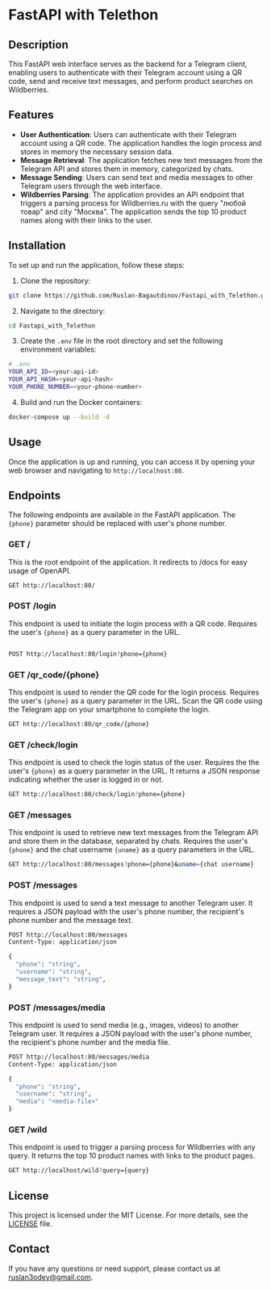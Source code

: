 # FastAPI with Telethon

## Description

This FastAPI web interface serves as the backend for a Telegram client, enabling users to authenticate with their Telegram account using a QR code, send and receive text messages, and perform product searches on Wildberries.

## Features

- **User Authentication**: Users can authenticate with their Telegram account using a QR code. The application handles the login process and stores in memory the necessary session data.
- **Message Retrieval**: The application fetches new text messages from the Telegram API and stores them in memory, categorized by chats.
- **Message Sending**: Users can send text and media messages to other Telegram users through the web interface.
- **Wildberries Parsing**: The application provides an API endpoint that triggers a parsing process for Wildberries.ru with the query "любой товар" and city "Москва". The application sends the top 10 product names along with their links to the user.

## Installation

To set up and run the application, follow these steps:

1. Clone the repository:

```bash
git clone https://github.com/Ruslan-Bagautdinov/Fastapi_with_Telethon.git
```

2. Navigate to the directory:

```bash
cd Fastapi_with_Telethon
```

3. Create the `.env` file in the root directory and set the following environment variables:

```bash
# .env
YOUR_API_ID=<your-api-id>
YOUR_API_HASH=<your-api-hash>
YOUR_PHONE_NUMBER=<your-phone-number>
```

4. Build and run the Docker containers:

```bash
docker-compose up --build -d
```

## Usage

Once the application is up and running, you can access it by opening your web browser and navigating to `http://localhost:80`.

## Endpoints

The following endpoints are available in the FastAPI application.
The `{phone}` parameter should be replaced with user's phone number.

### GET /

This is the root endpoint of the application. It redirects to /docs for easy usage of OpenAPI.

```bash
GET http://localhost:80/
```

### POST /login

This endpoint is used to initiate the login process with a QR code.
Requires the user's `{phone}` as a query parameter in the URL.

```bash

POST http://localhost:80/login?phone={phone}
```

### GET /qr_code/{phone}

This endpoint is used to render the QR code for the login process.
Requires the user's `{phone}` as a query parameter in the URL.
Scan the QR code using the Telegram app on your smartphone to complete the login.

```bash
GET http://localhost:80/qr_code/{phone}
```

### GET /check/login

This endpoint is used to check the login status of the user.
Requires the the user's `{phone}` as a query parameter in the URL.
It returns a JSON response indicating whether the user is logged in or not.


```bash
GET http://localhost:80/check/login?phone={phone}
```

### GET /messages

This endpoint is used to retrieve new text messages from the Telegram API and store them in the database, separated by chats.
Requires the user's `{phone}` and the chat username `{uname}` as a query parameters in the URL.

```bash
GET http://localhost:80/messages?phone={phone}&uname={chat username}
```

### POST /messages

This endpoint is used to send a text message to another Telegram user. 
It requires a JSON payload with the user's phone number, the recipient's phone number and the message text.

```bash
POST http://localhost:80/messages
Content-Type: application/json

{ 
  "phone": "string",
  "username": "string",
  "message_text": "string",
}
```

### POST /messages/media

This endpoint is used to send media (e.g., images, videos) to another Telegram user. 
It requires a JSON payload with the user's phone number, the recipient's phone number and the media file.

```bash
POST http://localhost:80/messages/media
Content-Type: application/json

{
  "phone": "string",
  "username": "string",
  "media": "<media-file>"
}
```

### GET /wild

This endpoint is used to trigger a parsing process for Wildberries with any query. It returns the top 10 product names with links to the product pages.

```bash
GET http://localhost/wild?query={query}
```






## License

This project is licensed under the MIT License. For more details, see the [LICENSE](LICENSE) file.

## Contact

If you have any questions or need support, please contact us at [ruslan3odey@gmail.com](mailto:ruslan3odey@gmail.com).
